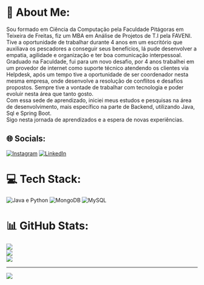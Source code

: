 # 💫 About Me:
Sou formado em Ciência da Computação pela Faculdade Pitágoras em Teixeira de Freitas, fiz um MBA em Análise de Projetos de T.I pela FAVENI. Tive a oportunidade de trabalhar durante 4 anos em um escritório que auxiliava os pescadores a conseguir seus benefícios, lá pude desenvolver a empatia, agilidade e organização e ter boa comunicação interpessoal. <br>Graduado na Faculdade, fui para um novo desafio, por 4 anos trabalhei em um provedor de internet como suporte técnico atendendo os clientes via Helpdesk, após um tempo tive a oportunidade de ser coordenador nesta mesma empresa, onde desenvolve a resolução de conflitos e desafios propostos. Sempre tive a vontade de trabalhar com tecnologia e poder evoluir nesta área que tanto gosto.<br>Com essa sede de aprendizado, iniciei meus estudos e pesquisas na área de desenvolvimento, mais específico na parte de Backend, utilizando Java, Sql e Spring Boot.<br>Sigo nesta jornada de aprendizados e a espera de novas experiências.


## 🌐 Socials:
[![Instagram](https://img.shields.io/badge/Instagram-%23E4405F.svg?logo=Instagram&logoColor=white)](https://instagram.com/alexandreom_) [![LinkedIn](https://img.shields.io/badge/LinkedIn-%230077B5.svg?logo=linkedin&logoColor=white)](https://linkedin.com/in/alexandrematoos) 

# 💻 Tech Stack:
![Java e Python](https://img.shields.io/badge/java-%23ED8B00.svg?style=plastic&logo=java&logoColor=white) ![MongoDB](https://img.shields.io/badge/MongoDB-%234ea94b.svg?style=plastic&logo=mongodb&logoColor=white) ![MySQL](https://img.shields.io/badge/mysql-%2300f.svg?style=plastic&logo=mysql&logoColor=white)
# 📊 GitHub Stats:
![](https://github-readme-stats.vercel.app/api?username=alexandrematoos&theme=swift&hide_border=false&include_all_commits=false&count_private=false)<br/>
![](https://github-readme-streak-stats.herokuapp.com/?user=alexandrematoos&theme=swift&hide_border=false)<br/>
![](https://github-readme-stats.vercel.app/api/top-langs/?username=alexandrematoos&theme=swift&hide_border=false&include_all_commits=false&count_private=false&layout=compact)

---
[![](https://visitcount.itsvg.in/api?id=alexandrematoos&icon=0&color=0)](https://visitcount.itsvg.in)

<!-- Proudly created with GPRM ( https://gprm.itsvg.in ) -->
